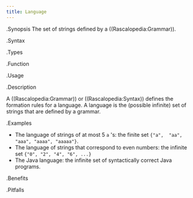 ```yaml
---
title: Language
---
```


.Synopsis
The set of strings defined by a ((Rascalopedia:Grammar)).

.Syntax

.Types

.Function
       
.Usage

.Description

A ((Rascalopedia:Grammar)) or ((Rascalopedia:Syntax)) defines the formation rules for a language.
A language is the (possible infinite) set of strings that are defined by a grammar.

.Examples

*  The language of strings of at most 5 `a` 's: the finite set `{"a",  "aa", "aaa", "aaaa", "aaaaa"}`.
*  The language of strings that correspond to even numbers: the infinite set `{"0", "2", "4", "6", ...}`
*  The Java language: the infinite set of syntactically correct Java programs.

.Benefits

.Pitfalls

